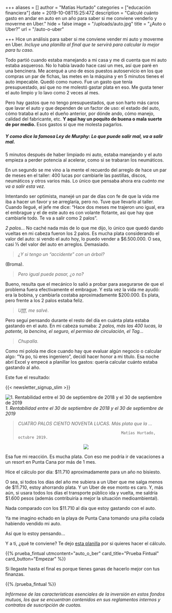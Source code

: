 +++
aliases = []
author = "Matías Hurtado"
categories = ["educación financiera"]
date = 2019-10-08T15:25:47Z
description = "Calculé cuánto gasto en andar en auto en un año para saber si me conviene venderlo y moverme en Uber."
hide = false
image = "/uploads/auto.jpg"
title = "¿Auto o Uber?"
url = "/auto-o-uber"

+++
Hice un análisis para saber si me conviene vender mi auto y moverme en Uber. _Incluye una planilla al final que te servirá para calcular lo mejor para tu caso._

Todo partió cuando estaba manejando a mi casa y me di cuenta que mi auto estaba asqueroso. No lo había lavado hace casi un mes, así que paré en una bencinera. Me acerqué a uno de esos puestos autoservicio en los que compras un par de fichas, las metes en la máquina y en 5 minutos tienes el auto impecable. Quedó como nuevo. Fue un gasto que tenía presupuestado, así que no me molestó gastar plata en eso. Me gusta tener el auto limpio y lo lavo como 2 veces al mes.

Pero hay gastos que no tengo presupuestados, que son harto más caros que lavar el auto y que dependen de un factor de uso: el estado del auto, cómo trataba el auto el dueño anterior, por dónde ando, cómo manejo, calidad del fabricante, etc. **Y aquí hay un poquito de buena o mala suerte de por medio.** Esos gastos sí que me molesta pagarlos.

##### Y como dice la famosa Ley de Murphy: _Lo que puede salir mal, va a salir mal._

5 minutos después de haber limpiado mi auto, estaba manejando y el auto empieza a perder potencia al acelerar, como si se trabaran los neumáticos.

En un segundo se me vino a la mente el recuerdo del arreglo de hace un par de meses en el taller: 400 lucas por cambiarle las pastillas, discos, neumáticos y otros varios más. Lo único que pensaba ahora era _cuánto me va a salir esta vez._

Intentando ser optimista, manejé un par de días con fe de que la vida me iba a hacer un favor y se arreglaría, pero no. Tuve que llevarlo al taller. Cuando llegué, el jefe me dice: “Hace dos meses me trajeron uno igual, era el embrague y el de este auto es con volante flotante, así que hay que cambiarle todo. Te va a salir como 2 palos”.

_2 palos…_ No caché nada más de lo que me dijo, lo único que quedó dando vueltas en mi cabeza fueron los 2 palos. Es mucha plata considerando el valor del auto: si vendo el auto hoy, lo puedo vender a $6.500.000. O sea, casi ⅓ del valor del auto en arreglos. Demasiado.

> _¿Y si tengo un “accidente” con un árbol?_

(Broma).

> _Pero igual puede pasar, ¿o no?_

Bueno, resulta que el mecánico lo salió a probar para asegurarse de que el problema fuera efectivamente el embrague. Y esta vez la vida me ayudó: era la bobina, y cambiarla costaba aproximadamente $200.000. Es plata, pero frente a los 2 palos estaba feliz.

> _Ufff, me salvé_.

Pero seguí pensando durante el resto del día en cuánta plata estaba gastando en el auto. En mi cabeza sumaba: _2 palos, más las 400 lucas, la patente, la bencina, el seguro, el permiso de circulación, el Tag…_

> _Chupalla._

Como mi polola me dice cuando hay que evaluar algún negocio o calcular algo: “Ya po, tú eres ingeniero”, decidí hacer honor a mi título. Esa noche abrí Excel y empecé a planillar los gastos: quería calcular cuánto estaba gastando al año.

Este fue el resultado:

{{< newsletter_signup_slim >}}

![1. Rentabilidad entre el 30 de septiembre de 2018 y el 30 de septiembre de 2019](/uploads/AutovsUber.png)_1. Rentabilidad entre el 30 de septiembre de 2018 y el 30 de septiembre de 2019_

> _CUATRO PALOS CIENTO NOVENTA LUCAS. Más plata que la ..._
>
>                                                  Matías Hurtado, octubre 2019.

<div style="text-align:center">
<figure>
<img src="/uploads/wow.gif">
</figure>
</div>

Esa fue mi reacción. Es mucha plata. Con eso me podría ir de vacaciones a un resort en Punta Cana por más de 1 mes.

Hice el cálculo por día: $11.710 aproximadamente para un año no bisiesto.

O sea, si todos los días del año me subiera a un Uber que me salga menos de $11.710, estoy ahorrando plata. Y un Uber de ese monto es caro. Y, más aún, si usara todos los días el transporte público ida y vuelta, me saldría $1.600 pesos (además contribuiría a mejor la situación medioambiental).

Nada comparado con los $11.710 al día que estoy gastando con el auto.

Ya me imagino echado en la playa de Punta Cana tomando una piña colada habiendo vendido mi auto.

Así que lo estoy pensando…

Y a ti, ¿qué te conviene? Te dejo [esta planilla](https://docs.google.com/spreadsheets/d/1_gE2QwXOdxUFL8c1MfRLwn0gup6KyOji/copy) por si quieres hacer el cálculo.

{{% prueba_fintual
utmcontent="auto_o_ber"
card_title="Prueba Fintual"
card_button="Empezar" %}}

Si llegaste hasta el final es porque tienes ganas de hacerlo mejor con tus finanzas.

{{% /prueba_fintual %}}

_Infórmese de las características esenciales de la inversión en estos fondos mutuos, los que se encuentran contenidos en sus reglamentos internos y contratos de suscripción de cuotas._